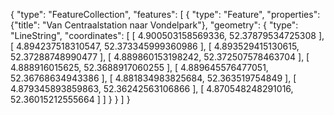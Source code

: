 {
  "type": "FeatureCollection",
  "features": [
    {
      "type": "Feature",
      "properties": {"title": "Van Centraalstation naar Vondelpark"},
      "geometry": {
        "type": "LineString",
        "coordinates": [
          [
            4.900503158569336,
            52.37879534725308
          ],
          [
            4.894237518310547,
            52.373345999360986
          ],
          [
            4.893529415130615,
            52.37288748990477
          ],
          [
            4.889860153198242,
            52.372507578463704
          ],
          [
            4.888916015625,
            52.3688917060255
          ],
          [
            4.889645576477051,
            52.36768634943386
          ],
          [
            4.881834983825684,
            52.363519754849
          ],
          [
            4.879345893859863,
            52.36242563106866
          ],
          [
            4.870548248291016,
            52.36015212555664
          ]
        ]
      }
    }
  ]
}